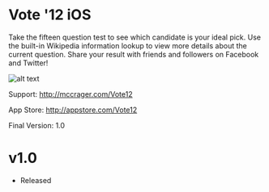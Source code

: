 Vote '12 iOS
======
Take the fifteen question test to see which candidate is your ideal pick. Use the built-in Wikipedia information lookup to view more details about the current question.
Share your result with friends and followers on Facebook and Twitter!

![alt text](https://github.com/patch-e/Vote12/blob/master/Vote/vote12_144x144.png?raw=true "Vote '12 App Icon")

Support:
http://mccrager.com/Vote12

App Store:
http://appstore.com/Vote12

Final Version: 1.0

v1.0
====
- Released
